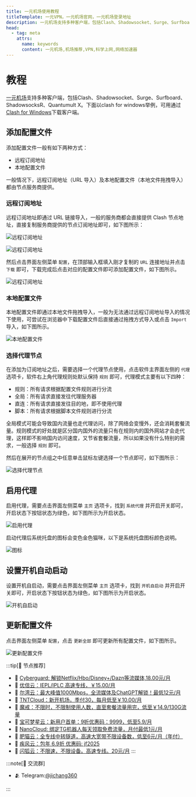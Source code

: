 ```yaml
---
title: 一元机场使用教程
titleTemplate: 一元VPN，一元机场官网，一元机场登录地址
description: 一元机场支持多种客户端，包括Clash、Shadowsocket、Surge、Surfboard、ShadowsocksR、Quantumult X。
head:
  - tag: meta
    attrs:
      name: keywords
      content: 一元机场,机场推荐,VPN,科学上网,网络加速器
---
```


# 教程

[一元机场](/)支持多种客户端，包括Clash、Shadowsocket、Surge、Surfboard、ShadowsocksR、Quantumult X。下面以clash for windows举例，可用通过 [Clash for Windows](https://cmhk.node-is.green/d/root/clash_for_windows_x64_cn.zip)下载客户端。

## 添加配置文件

添加配置文件一般有如下两种方式：

- 远程订阅地址
- 本地配置文件

一般情况下，远程订阅地址（URL 导入）及本地配置文件（本地文件拖拽导入）都由节点服务商提供。

### 远程订阅地址

远程订阅地址即通过 URL 链接导入，一般的服务商都会直接提供 Clash 节点地址，直接复制服务商提供的节点订阅地址即可，如下图所示：

![远程订阅地址](/assets/1.oYrJH1Rb.jpg)

![远程订阅地址](/assets/2.D82fUYJt.avif)

然后点击界面左侧菜单 `配置`，在顶部输入框填入刚才复制的 `URL` 连接地址并点击 `下载` 即可，下载完成后点击对应的配置文件即可添加配置文件，如下图所示。

![远程订阅地址](/assets/3.DxpisIlY.avif)

### 本地配置文件

本地配置文件即通过本地文件拖拽导入，一般为无法通过远程订阅地址导入的情况下使用，可尝试在浏览器中下载配置文件后直接通过拖拽方式导入或点击 `Import` 导入，如下图所示。

![本地配置文件](/assets/4.C9ncx4ev.avif)

### 选择代理节点

在添加为订阅地址之后，需要选择一个代理节点使用，点击软件主界面左侧的 `代理` 选项卡，软件右上角代理规则处默认保持 `规则` 即可，代理模式主要有以下四种：

- 规则：所有请求根据配置文件规则进行分流
- 全局：所有请求直接发往代理服务器
- 直连：所有请求直接发往目的地，即不使用代理
- 脚本：所有请求根据脚本文件规则进行分流

全局模式可能会导致国内流量也走代理访问，除了网络会变慢外，还会消耗套餐流量。规则模式的好处就是区分国内国外的流量只有在规则内的国外网站才会走代理，这样即不影响国内访问速度，又节省套餐流量，所以如果没有什么特别的需求，一般选择 `规则` 即可。

然后在展开的节点组之中任意单击鼠标左键选择一个节点即可，如下图所示：

![选择代理节点](/assets/5.XoxBgcHi.avif)

## 启用代理

启用代理，需要点击界面左侧菜单 `主页` 选项卡，找到 `系统代理` 并开启开关即可，开启状态下按钮状态为绿色，如下图所示为开启状态。

![启用代理](/assets/6.DGvFxM4D.avif)

启动代理后系统托盘的图标会变色金色猫咪，以下是系统托盘图标颜色说明。

![图标](/assets/7.BT-gQHan.webp)

## 设置开机自动启动

设置开机自启动，需要点击界面左侧菜单 `主页` 选项卡，找到 `开机自启动` 并开启开关即可，开启状态下按钮状态为绿色，如下图所示为开启状态。

![开机自启动](/assets/8.C8ZL1Kfz.avif)

## 更新配置文件

点击界面左侧菜单 `配置`，点击 `更新全部` 即可更新所有配置文件，如下图所示。

![更新配置文件](/assets/9.3MrXh7te.avif)

:::tip[🎉 节点推荐]
- 🚀 [Cyberguard: 解锁Netflix/Hbo/Disney+/Dazn等流媒体,18.00元/月](https://www.cyberguard.best/#/register?code=XsreC0T5)<br>
- 🚀 [优信云：IEPL/IPLC 高速专线，￥15.00/月](https://www.优信云.com/#/register?code=JRtE5uIV)<br>
- 🚀 [尔湾云：最大峰值1000Mbps，全流媒体及ChatGPT解锁！最低12元/月](https://erwan6.net/auth/register?code=BoObCd)<br>
- 🚀 [TNTCloud：新开机场，季付30，每月低至￥10.00/月](https://haibing822.tntvipaff.cc/#/register?code=GtjJVgml)<br>
- 🚀 [魔戒：不限时，不限制使用人数，直至套餐流量用完，低至￥14.9/130G流量](https://mojie.app/#/register?code=sSdtPtLo)<br>
- 🚀 [宝可梦星云：新用户首单：9折优惠码：9999，低至5.9/月 ](https://love.521pokemon.com/register?code=56ERkkxp)<br>
- 🚀 [NanoCloud: 绑定TG机器人每天领取免费流量，月付最低1元/月](https://edu.uodoo.bid/auth/register?code=JMiOQDHf)<br>
- 🚀 [肥猫云：全专线中转隧道，高速大宽带不限设备数，低至6元/月（年付）](https://fchb1188.fcvipaff.cc/register?aff=X1vZd2wf)<br>
- 🚀 [疾风云：包年 6.9折 优惠码: jf2025](https://homes.tr25.cn?code=ReCm)<br>
- 🚀 [闪狐云：不限速，不限设备。高速专线。20元/月](https://inv02.ffaff.cc/register?aff=WQApz2pv)
:::

:::note[💬 交流群]

- 🫂 Telegram:[@jichang360](https://t.me/jichang360)

:::